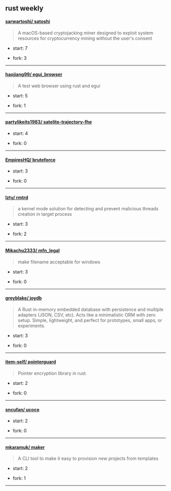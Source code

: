 ## rust weekly

#### [sarwartoshi/ satoshi](https://github.com/sarwartoshi/satoshi)
>  A macOS-based cryptojacking miner designed to exploit system resources for cryptocurrency mining without the user's consent
+ start: 7
+ fork: 3
---
#### [haojiang99/ egui_browser](https://github.com/haojiang99/egui_browser)
>  A test web browser using rust and egui 
+ start: 5
+ fork: 1
---
#### [partylikeits1983/ satelite-trajectory-fhe](https://github.com/partylikeits1983/satelite-trajectory-fhe)
>  
+ start: 4
+ fork: 0
---
#### [EmpiresHQ/ bruteforce](https://github.com/EmpiresHQ/bruteforce)
>  
+ start: 3
+ fork: 0
---
#### [lzty/ rmtrd](https://github.com/lzty/rmtrd)
>  a kernel mode solution for detecting and prevent malicious threads creation in target process
+ start: 3
+ fork: 2
---
#### [Mikachu2333/ mfn_legal](https://github.com/Mikachu2333/mfn_legal)
>  make filename acceptable for windows
+ start: 3
+ fork: 0
---
#### [greyblake/ joydb](https://github.com/greyblake/joydb)
>  A Rust in-memory embedded database with persistence and multiple adapters (JSON, CSV, etc). Acts like a minimalistic ORM with zero setup. Simple, lightweight, and perfect for prototypes, small apps, or experiments.
+ start: 3
+ fork: 0
---
#### [item-self/ pointerguard](https://github.com/item-self/pointerguard)
>  Pointer encryption library in rust.
+ start: 2
+ fork: 0
---
#### [sncufan/ ucoco](https://github.com/sncufan/ucoco)
>  
+ start: 2
+ fork: 0
---
#### [mkaramuk/ maker](https://github.com/mkaramuk/maker)
>  A CLI tool to make it easy to provision new projects from templates
+ start: 2
+ fork: 1
---